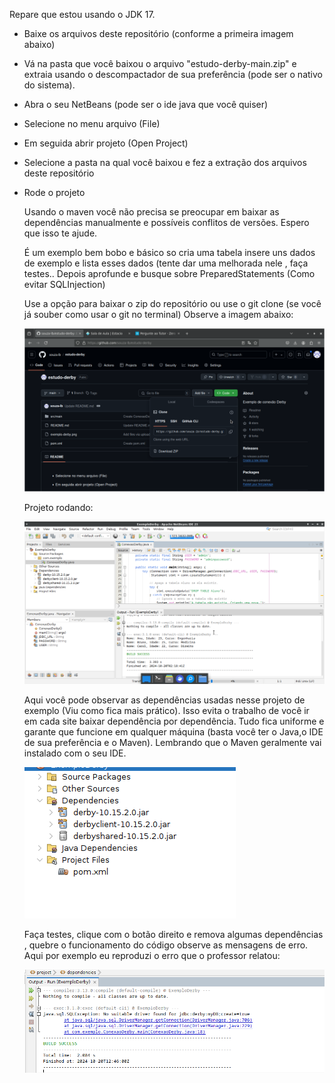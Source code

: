 Repare que estou usando o JDK 17.

* Baixe os arquivos deste repositório (conforme a primeira imagem abaixo)
* Vá na pasta que você baixou o arquivo "estudo-derby-main.zip" e extraia usando o descompactador de sua preferência (pode ser o nativo do sistema).
* Abra o seu NetBeans (pode ser o ide java que você quiser)
* Selecione no menu arquivo (File)
* Em seguida abrir projeto (Open Project)
* Selecione a pasta na qual você baixou e fez a extração dos arquivos deste repositório

* Rode o projeto


  Usando o maven você não precisa se preocupar em baixar as dependências manualmente e possíveis conflitos de versões.
  Espero que isso te ajude.

  É um exemplo bem bobo e básico so cria uma tabela insere uns dados de exemplo e lista esses dados (tente dar uma melhorada nele , faça testes..
  Depois aprofunde e busque sobre PreparedStatements (Como evitar SQLInjection)

  Use a opção para baixar o zip do repositório ou use o git clone (se você já souber como usar o git no terminal)
  Observe a imagem abaixo:


  ![Baixar Repositório](baixar.png)

  
  Projeto rodando:

  ![Exemplo Derby](exemplo-derby.png)

  Aqui você pode observar as dependências usadas nesse projeto de exemplo (Viu como fica mais prático).
  Isso evita o trabalho de você ir em cada site baixar dependência por dependência. Tudo fica uniforme e garante que
  funcione em qualquer máquina (basta você ter o Java,o IDE de sua preferência e o Maven). Lembrando que o Maven geralmente vai instalado
  com o seu IDE.

  ![Dependências](dependencias.png)



  Faça testes, clique com o botão direito e remova algumas dependências , quebre o funcionamento do código observe as mensagens de erro.
  Aqui por exemplo eu reproduzi o erro que o professor relatou:

    ![Erro Driver](erro-derby.png)

